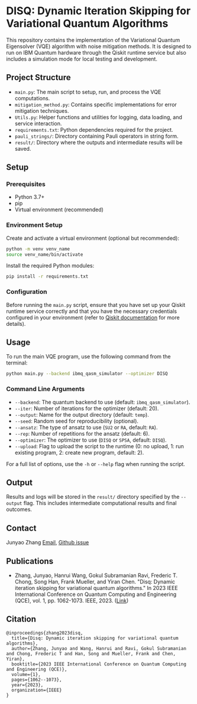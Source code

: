 # DISQ: Dynamic Iteration Skipping for Variational Quantum Algorithms

This repository contains the implementation of the Variational Quantum Eigensolver (VQE) algorithm with noise mitigation methods. It is designed to run on IBM Quantum hardware through the Qiskit runtime service but also includes a simulation mode for local testing and development.

## Project Structure

- `main.py`: The main script to setup, run, and process the VQE computations.
- `mitigation_method.py`: Contains specific implementations for error mitigation techniques.
- `Utils.py`: Helper functions and utilities for logging, data loading, and service interaction.
- `requirements.txt`: Python dependencies required for the project.
- `pauli_strings/`: Directory containing Pauli operators in string form.
- `result/`: Directory where the outputs and intermediate results will be saved.

## Setup

### Prerequisites

- Python 3.7+
- pip
- Virtual environment (recommended)

### Environment Setup

Create and activate a virtual environment (optional but recommended):

```bash
python -m venv venv_name
source venv_name/bin/activate
```

Install the required Python modules:

```bash
pip install -r requirements.txt
```

### Configuration

Before running the `main.py` script, ensure that you have set up your Qiskit runtime service correctly and that you have the necessary credentials configured in your environment (refer to [Qiskit documentation](https://qiskit.org/documentation/) for more details).

## Usage

To run the main VQE program, use the following command from the terminal:

```bash
python main.py --backend ibmq_qasm_simulator --optimizer DISQ
```

### Command Line Arguments

- `--backend`: The quantum backend to use (default: `ibmq_qasm_simulator`).
- `--iter`: Number of iterations for the optimizer (default: 20).
- `--output`: Name for the output directory (default: `temp`).
- `--seed`: Random seed for reproducibility (optional).
- `--ansatz`: The type of ansatz to use (`SU2` or `RA`, default: `RA`).
- `--rep`: Number of repetitions for the ansatz (default: 6).
- `--optimizer`: The optimizer to use (`DISQ` or `SPSA`, default: `DISQ`).
- `--upload`: Flag to upload the script to the runtime (0: no upload, 1: run existing program, 2: create new program, default: 2).

For a full list of options, use the `-h` or `--help` flag when running the script.

## Output

Results and logs will be stored in the `result/` directory specified by the `--output` flag. This includes intermediate computational results and final outcomes.


## Contact
Junyao Zhang [Email](mailto:jz420@duke.edu), [Github issue](https://github.com/JJJayyyy/Disq/issues)


## Publications

- Zhang, Junyao, Hanrui Wang, Gokul Subramanian Ravi, Frederic T. Chong, Song Han, Frank Mueller, and Yiran Chen. "Disq: Dynamic iteration skipping for variational quantum algorithms." In 2023 IEEE International Conference on Quantum Computing and Engineering (QCE), vol. 1, pp. 1062-1073. IEEE, 2023.
  ([Link](https://ieeexplore.ieee.org/abstract/document/10313742/?casa_token=lKKp9qOtwDwAAAAA:y4rzb5cYf-Xwwt4y08EPz6S4bvOcnwOjLrxKRNRIF4nVxwVqpJg5sV4j5DLI86ttxnIifwUzSw))

## Citation
```
@inproceedings{zhang2023disq,
  title={Disq: Dynamic iteration skipping for variational quantum algorithms},
  author={Zhang, Junyao and Wang, Hanrui and Ravi, Gokul Subramanian and Chong, Frederic T and Han, Song and Mueller, Frank and Chen, Yiran},
  booktitle={2023 IEEE International Conference on Quantum Computing and Engineering (QCE)},
  volume={1},
  pages={1062--1073},
  year={2023},
  organization={IEEE}
}
```